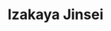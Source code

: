 ---
layout: place
title: "Izakaya Jinsei"
permalink: /oregon/eugene/izakaya-jinsei.html
stateAbbr: OR
stateName: Oregon
cityName: Eugene
place_id: ChIJCUauTkYfwVQRmyB66nzsViQ
photos:
  - name: >-
      places/ChIJCUauTkYfwVQRmyB66nzsViQ/photos/AeeoHcIKi-7hziIsTl4HgcK6gzO4Szl-a9TYTEY2V6K8JEZgZ82nv2ZstcC6ZxQmxWmcK8X69bYN01kkwP78fAndrqWqbg4R2Et3L6vw6awTqK-o_LURs0qiZqDkrsJwfTimmvNaQSpMlHXCt0lmnpUzO0rmWFalAJtCHN2D9KIgWvJqig_MIsnkWuD7_y_86xXFVl3qnlPNxHZREhITUO_PakqRLd30RusruTcDlmYo8kbFls799AuPYbcnMw3WQ6NalnDFUJkEwPdp290yYccvN1Eg6h2yn2OZu9Mum7OUNYe0Za-0Ef_u7BOfYAi62_nc0n0yQPXRk3_z0YT2C8I7uZedLc1pwetcPrKao5hUy6eoEolfM7nyA-KDzkh2ENe5chKEWPhfNf8TV26GKbBIZQ6-cnWTt45kEHm-6X8n5WgZVesF
    widthPx: 2213
    heightPx: 1980
    authorAttributions:
      - displayName: Marissa Burden-Dyke
        uri: https://maps.google.com/maps/contrib/117764922000829454818
        photoUri: >-
          https://lh3.googleusercontent.com/a-/ALV-UjV9GrskTidjp4N7QMmGvfXSWQQFzmtRjLdZXWDl4HER8DrhE-2s=s100-p-k-no-mo
    flagContentUri: >-
      https://www.google.com/local/imagery/report/?cb_client=maps_api_places.places_api&image_key=!1e10!2sCIHM0ogKEICAgICk9r6qnAE&hl=en-US
    googleMapsUri: >-
      https://www.google.com/maps/place//data=!3m4!1e2!3m2!1sCIHM0ogKEICAgICk9r6qnAE!2e10!4m2!3m1!1s0x54c11f464eae4609:0x2456ec7cea7a209b
  - name: >-
      places/ChIJCUauTkYfwVQRmyB66nzsViQ/photos/AeeoHcLXNRq0trbpKOu58p_LtdYW-NrTIteaoCmYfHupjvUkWWLkVzirg6bJuMN4odaCN0v1_-GIplCgoP1qvFj48URictsOTeTikc5I3oym5TYkNfbWwkzHiB7t8MGzEY8_FRhA3VDqq93FevEzW08WNDeZhFKWiMiSXarHPmTFaXlftfgddNLwblsg9sXDoaYbiorVHtSOrEYnBdm1z1-bFAQbLg2wWAnRsMWliqW6Pg54QzY_6Dsp_QZVqw4Ra_MmVP3F_x3xST8Gpwju4NoWEugHc2fL9MMVZSp7ZJNsK06xV7ruF5YZshx-tvZ1KY0_rsvC4b9VgRfd0VaKwSTrBDm05Z9zNKpTtgzQYWpuiMN5YW7e89xsPmhiZWEJu-01B5J14AMJ-Y8XJFXlFEQvrTwCUn-KOaQbiHbVekQV-HXOAQ
    widthPx: 4800
    heightPx: 2806
    authorAttributions:
      - displayName: Bucky Breck
        uri: https://maps.google.com/maps/contrib/100385967593249069888
        photoUri: >-
          https://lh3.googleusercontent.com/a-/ALV-UjXOMSgNFJgQfx7l3gw5EadbJBg3NfH5yRBu0ZhmiRUhPoHXMSf7=s100-p-k-no-mo
    flagContentUri: >-
      https://www.google.com/local/imagery/report/?cb_client=maps_api_places.places_api&image_key=!1e10!2sCIHM0ogKEICAgMCgqoCRDQ&hl=en-US
    googleMapsUri: >-
      https://www.google.com/maps/place//data=!3m4!1e2!3m2!1sCIHM0ogKEICAgMCgqoCRDQ!2e10!4m2!3m1!1s0x54c11f464eae4609:0x2456ec7cea7a209b
  - name: >-
      places/ChIJCUauTkYfwVQRmyB66nzsViQ/photos/AeeoHcJEnH9hGsSa0bg3TX3CJMERy7RgakFodCBEgwjhhqqlVg35NXlv9F8ANs8T2XdLNAXtL4lvgF3b9RBewW0QBrG60sijXHD794kYx2qNpjVD-9mTZjXUBdxRDc4IEhruoF3DNkCh1GVj0yOAbwLnfIiiPH7FercMAJCN_wxap8Ln6Ds7Z01ucG-Mzcy85NtJWSV-IZFySJ08Jycgu4y0UOjEYkV3SzFvl9knHSXpCUvYndB3SD_vSxj3_o8xMkbSNi3cMbgGOkAHL-o3GrC4uiugJLkQ_hKZfuyK513nwweOvVZ_1EgXCdH9jI2q5RiPk4_365wiV73l_-1O7B5lM0yKkuTivxU1chM49-X6s6-zwZR8Kp03aUcNn3FJKHgMe7wJsKESRQPexUaqhEdGPT3j7xzKmHgvqqMQjPzVUH7aWg
    widthPx: 3072
    heightPx: 4080
    authorAttributions:
      - displayName: Isaac Collins
        uri: https://maps.google.com/maps/contrib/102527612891609590244
        photoUri: >-
          https://lh3.googleusercontent.com/a-/ALV-UjWCcSf2N9h8zihOd0W9t6ZmFEwzWuhYVLcAh2XUL0IIbNk4Clun=s100-p-k-no-mo
    flagContentUri: >-
      https://www.google.com/local/imagery/report/?cb_client=maps_api_places.places_api&image_key=!1e10!2sCIHM0ogKEICAgMDI3Lr5Gw&hl=en-US
    googleMapsUri: >-
      https://www.google.com/maps/place//data=!3m4!1e2!3m2!1sCIHM0ogKEICAgMDI3Lr5Gw!2e10!4m2!3m1!1s0x54c11f464eae4609:0x2456ec7cea7a209b
  - name: >-
      places/ChIJCUauTkYfwVQRmyB66nzsViQ/photos/AeeoHcKAjbELlYbKEBADAhiItkgMrTIxTd8A5qJ-mXrJg9EqB8qTKJ56opjX9AeevizG0AQ6TJx_7nURR66euegZ38O1pfMKWKbT3FLu19L7w2ApSy954CUNZjJwquWfwUsMc8HE5IfZ1fdWlI1v-taib_8yoQoAQJPyY2J4eHJwtSg5pDI_EQKiHahIhZivjt1H5iMqGPr8fd-v0zLxnlQmohFPn_O_jJDBq9B8rGt0bhH0Rm8pXH1dfXUDEqlF1jAb7A42xHV8xZ8evxM5XTcpsn-L3VSeDuuQT4xKjOTuJrvbqiUr3MS7kmR14GnzK8QNZsy4oJRRY0OQ7sG_8_QVSjcB243UDyAmOtnhN8XRxNSruEgCgyASa2fRsJXIhyA4fDO9FJVyfz9WT13E6ry9kg3y66aJj3k6gDHQVRaaptNf89o
    widthPx: 3024
    heightPx: 4032
    authorAttributions:
      - displayName: Kai Dwd
        uri: https://maps.google.com/maps/contrib/109334135779725075329
        photoUri: >-
          https://lh3.googleusercontent.com/a-/ALV-UjUD9T-AJCe55WAcirrc2ysnyVt7GukLNal7VOvkYyWakZMDLUyz=s100-p-k-no-mo
    flagContentUri: >-
      https://www.google.com/local/imagery/report/?cb_client=maps_api_places.places_api&image_key=!1e10!2sCIHM0ogKEICAgICluuaw-wE&hl=en-US
    googleMapsUri: >-
      https://www.google.com/maps/place//data=!3m4!1e2!3m2!1sCIHM0ogKEICAgICluuaw-wE!2e10!4m2!3m1!1s0x54c11f464eae4609:0x2456ec7cea7a209b
  - name: >-
      places/ChIJCUauTkYfwVQRmyB66nzsViQ/photos/AeeoHcL6UfOXtgeqatANsob8o1mWvnUUMBlh-6O9RiVgtCp4a2j87xdeCNWuXnW6anzSN3CkZk-cGqbLbvMAS7uzhEAJwqrRruW1Az8aSlJWHvI3YVICdasMZi9YfLWEiSEU0z6S-Ub6DiIToyXh9q6ECWEK2T2-ZIg0wO-kY677pqAQgM_EyBGXM9D4YfGDa9G5l_ykVXnQeacnddrpErweskj6a50QPoNcq9BGOoDwek7WVg6hKsUJQ4uHxon_KM7wgvqCtFp0rcOYIqV1vO6bmYrQng4lnof2IQEDLanhatoV5iNRUKtZ5houzfQd75zbiYETkcEw3AIkqS6QkTyAQTus2xuANS7boO264EjfaReUINrKgyQKf3b40YwgKzrxLbjYyoNBvpTTDBjhkTuSjtY5ckfaqPiaAulmwoJzmYT6HzU
    widthPx: 4032
    heightPx: 2268
    authorAttributions:
      - displayName: Isaac Anderson
        uri: https://maps.google.com/maps/contrib/115174882337369607453
        photoUri: >-
          https://lh3.googleusercontent.com/a-/ALV-UjWA2kywwWOw8kQZA05Z5k8iJ32j_BRhtXVg8JwyK_vJZ4MnZulQ=s100-p-k-no-mo
    flagContentUri: >-
      https://www.google.com/local/imagery/report/?cb_client=maps_api_places.places_api&image_key=!1e10!2sCIHM0ogKEICAgMCg8vOb3wE&hl=en-US
    googleMapsUri: >-
      https://www.google.com/maps/place//data=!3m4!1e2!3m2!1sCIHM0ogKEICAgMCg8vOb3wE!2e10!4m2!3m1!1s0x54c11f464eae4609:0x2456ec7cea7a209b
  - name: >-
      places/ChIJCUauTkYfwVQRmyB66nzsViQ/photos/AeeoHcIbDnVYHIHsfaJqVM0phaGf7VmoxpjL1jgWtxS0P0_5JZPdPfyfBk_vEB5EloLTX-u2w2GXcb0xNxibMhjht7iCNQbqzaZ5woFOdu3yyQmiwwvg4orjjQkHXEN_qAYsWv9rDYKNvMAvICXxiQqoWRjKyi3Zn_fAgaexFgNMWG8wcQb6k_ClPjLsVtRonWLg3H6crn3PdJvNEba0bYxvZql-UaI8NbtmS5Fc_2xQJ8nKAncPrmpifBXQnRdyF3zYDOL-JT_P0Z5frDVot-V0-uZAyFM3yAcZPk17el_1-NaLZV4lyrmZRnPTW1D9aXNT98j8BdXO1_Ay8t6yHiDCL5J6Iv_VK6K0KMaGbX2pzEn1ywmxc7i4xoZ7dp5Xva_Lfuz4uR6GHJqo_zQMePf9is_vNRwsTKiYZ8xXaAaG__FVaw
    widthPx: 4000
    heightPx: 3000
    authorAttributions:
      - displayName: Tiffany Stone
        uri: https://maps.google.com/maps/contrib/112888509702002659455
        photoUri: >-
          https://lh3.googleusercontent.com/a-/ALV-UjXO9JizsaCXqFwybUAHxD5UnHqBvERDhuV15XCHjpvUpnnnh-4=s100-p-k-no-mo
    flagContentUri: >-
      https://www.google.com/local/imagery/report/?cb_client=maps_api_places.places_api&image_key=!1e10!2sCIHM0ogKEICAgIDH1JjtGg&hl=en-US
    googleMapsUri: >-
      https://www.google.com/maps/place//data=!3m4!1e2!3m2!1sCIHM0ogKEICAgIDH1JjtGg!2e10!4m2!3m1!1s0x54c11f464eae4609:0x2456ec7cea7a209b
  - name: >-
      places/ChIJCUauTkYfwVQRmyB66nzsViQ/photos/AeeoHcIoKFSM9MURiGGsDBBxlSbZp6s6TJKcf2tPeO7elmGKPyMKaaCiQ2WIdpvM9DM3g75y4mofV5xJYy8fr6beKrEauutryTa4GBshqDXbBFbPoTHJH8JvesNzmAjg7opEpq2gPgbFMbulTs9bh8GHoMBItGJko2pjt4nzZroVWbUfUKh2YYhveySVvO0WNiMY_4hxoXBpj3izAEFAX1fe_NM2crJ1-nAfpbgYiGB_uKR3WZN2ORDfgO9ghjxXtkne0ZD-HLDhqIta4nGkaXdPlfUW2Q7B_2lDQ_0PYxYmwrRpvBiVP8OatIyxIdJkON_we4b50veVAPbRnNr0NrXs-EzKI6eNSFffv6Vq5ilk1Koc-T7BWiTmAYMKSfxsIgqt2q9F2LURf2td5eJuH4UcA_uAjzvNmy_WNxByBaHVVptkifNl
    widthPx: 4000
    heightPx: 3000
    authorAttributions:
      - displayName: Tiffany Stone
        uri: https://maps.google.com/maps/contrib/112888509702002659455
        photoUri: >-
          https://lh3.googleusercontent.com/a-/ALV-UjXO9JizsaCXqFwybUAHxD5UnHqBvERDhuV15XCHjpvUpnnnh-4=s100-p-k-no-mo
    flagContentUri: >-
      https://www.google.com/local/imagery/report/?cb_client=maps_api_places.places_api&image_key=!1e10!2sCIHM0ogKEICAgIDH1JjtmgE&hl=en-US
    googleMapsUri: >-
      https://www.google.com/maps/place//data=!3m4!1e2!3m2!1sCIHM0ogKEICAgIDH1JjtmgE!2e10!4m2!3m1!1s0x54c11f464eae4609:0x2456ec7cea7a209b
  - name: >-
      places/ChIJCUauTkYfwVQRmyB66nzsViQ/photos/AeeoHcLknuVjVFZFJlMRsVvZQNm7RMRiZQnFhThsvPlsWE5ALjsLLFq_PA5XQlnW-L07qwyCdbA6N9wM2Wn6_flFehc4GU2USbuWxUh8VZFvevsFIEIu0bxvny3saSEdvGmo4epj7OZuZXfyb_RkyKjeaW0yzUZ3hBgba4blMxjbLjgEN849oq8Vg77fGtM-_t4HWppHRC32ocOV389bzuZ-tez3xjabmRS35AvqeViTVwp1sdmNtLyXPSkyNCoEvid3ZtNl93qbrApCflV1-dnvmuMaieV3hVTwz9v2qk65xZBbq_eVxneZBsI2NZshHcXRTCTkoWPm2XDeQswcaynluYSrQbXT_Us-7sd5dzdSCS8wmGPhihSQ9Yu7tO2iYeVDqiGl_wfQxEYc-efvgkRj0HY4SRH7nSn_rnUAQuD6oQH00ZOF
    widthPx: 3024
    heightPx: 4032
    authorAttributions:
      - displayName: Suyee
        uri: https://maps.google.com/maps/contrib/101975166801905233138
        photoUri: >-
          https://lh3.googleusercontent.com/a/ACg8ocIlcU2N303xB_8wJoIlHqejbxK-hUj7PjGnkqwDzLP88uEZ7j8=s100-p-k-no-mo
    flagContentUri: >-
      https://www.google.com/local/imagery/report/?cb_client=maps_api_places.places_api&image_key=!1e10!2sCIHM0ogKEICAgIDh5YfNwQE&hl=en-US
    googleMapsUri: >-
      https://www.google.com/maps/place//data=!3m4!1e2!3m2!1sCIHM0ogKEICAgIDh5YfNwQE!2e10!4m2!3m1!1s0x54c11f464eae4609:0x2456ec7cea7a209b
  - name: >-
      places/ChIJCUauTkYfwVQRmyB66nzsViQ/photos/AeeoHcLS6-smgUbZ4ayhmw2U89IGgFxe7RsSj1KWAkt6UOuGIGm5SSIhr6bDiDBWzbp7BcMPApD_2QcQZo6qLCqgaVak8DgPe4r8w6fvRF2gOZUSgNq5dWnOQZLwDo4bgT09bzEF0dGTVR0QRI5hvbOy89nSHyS6pkbv_uGUGcD4wkGetbPkd2SkBYO3WrmGIMwl7uKPQLG4EpJVYdXC3MUKw32IxwUYuT1iAnao7h69LLqTCZckTfKRkmwlIvcWSErBctYlH0yi4CGGRSNmXFiufjpjVzpGqGwD3WEVWumUGfzloZP25dpgc_eIgzR9BT_6U6CAoYLT8lGIPMTbglS4gxoepiSFr5klXktuKjiiireeZw3U8xG_5kl8hGD6Q5omyJthVxLqQl0205x24eYF1HfdhaOKKojN-Ub4bnCwEx-FFzM
    widthPx: 4032
    heightPx: 3024
    authorAttributions:
      - displayName: Charles Teng
        uri: https://maps.google.com/maps/contrib/108036610861776106690
        photoUri: >-
          https://lh3.googleusercontent.com/a-/ALV-UjX_MDwJQGLDrqQ139Y7wAnhzRz-EQiUvo9Ly1vH_VYCqfxz5OgWQQ=s100-p-k-no-mo
    flagContentUri: >-
      https://www.google.com/local/imagery/report/?cb_client=maps_api_places.places_api&image_key=!1e10!2sCIHM0ogKEICAgICm7PjzlQE&hl=en-US
    googleMapsUri: >-
      https://www.google.com/maps/place//data=!3m4!1e2!3m2!1sCIHM0ogKEICAgICm7PjzlQE!2e10!4m2!3m1!1s0x54c11f464eae4609:0x2456ec7cea7a209b
  - name: >-
      places/ChIJCUauTkYfwVQRmyB66nzsViQ/photos/AeeoHcLswkURRykhrtB-ZPtfg8hT_aTRwQJo65rhdLxxM8vMzflWbtZbB9nO7LVilPDsycXFucQaZ-GhD2ntK3v6VsOND2zYV0ZfIfBrIIhGbdKgWU_PLhyth_KCvOkAbTCqPkpQOMwDpZXH8PC37wS-Fdpqndo-YpGydWwXwGCDu5oHyjX-bwiEItiYvZyeJKH_R9W_io3KJ5bSbeC5_FQsTMWnoskIYsP9zqEP7BHwQmbTDMGu2pJSNonRvMHdA_crpyiOPRhM1_jZ172di7YknG2HgLc7TXId2uNvzdchZigckj-OrR8Q00Eupmlh38nswEtKFEoKRRF9ipWS0SWwi9NvnCZB0IZXifNyWL4SkLG7egD3-eHI4Tx_cpOuiea5RM-h41mYOA0m7vupG7UQcjyNU3HegNH0GExqHLvMjLFHPA
    widthPx: 4080
    heightPx: 3072
    authorAttributions:
      - displayName: Jacob Favreault
        uri: https://maps.google.com/maps/contrib/114848491422338633739
        photoUri: >-
          https://lh3.googleusercontent.com/a-/ALV-UjV0JWLhE_mKsLCzgca6OCIGxXpJkidmmpky3LS6cLc_bNXYl6Y=s100-p-k-no-mo
    flagContentUri: >-
      https://www.google.com/local/imagery/report/?cb_client=maps_api_places.places_api&image_key=!1e10!2sCIHM0ogKEICAgMCIh--pNA&hl=en-US
    googleMapsUri: >-
      https://www.google.com/maps/place//data=!3m4!1e2!3m2!1sCIHM0ogKEICAgMCIh--pNA!2e10!4m2!3m1!1s0x54c11f464eae4609:0x2456ec7cea7a209b
address: 1249 Alder St, Eugene, OR 97401, USA
street: 1249 Alder St
city: Eugene
state: OR
zip: '97401'
country: USA
neighborhood: null
latitude: '44.046108'
longitude: '-123.080029'
accessibility_options:
  wheelchairAccessibleParking: true
  wheelchairAccessibleEntrance: true
  wheelchairAccessibleRestroom: true
  wheelchairAccessibleSeating: true
business_status: OPERATIONAL
name: Izakaya Jinsei
google_maps_links:
  directionsUri: >-
    https://www.google.com/maps/dir//''/data=!4m7!4m6!1m1!4e2!1m2!1m1!1s0x54c11f464eae4609:0x2456ec7cea7a209b!3e0
  placeUri: https://maps.google.com/?cid=2618540254616494235
  writeAReviewUri: >-
    https://www.google.com/maps/place//data=!4m3!3m2!1s0x54c11f464eae4609:0x2456ec7cea7a209b!12e1
  reviewsUri: >-
    https://www.google.com/maps/place//data=!4m4!3m3!1s0x54c11f464eae4609:0x2456ec7cea7a209b!9m1!1b1
  photosUri: >-
    https://www.google.com/maps/place//data=!4m3!3m2!1s0x54c11f464eae4609:0x2456ec7cea7a209b!10e5
primary_type: Japanese Restaurant
opening_hours:
  regular: null
  current: null
secondary_opening_hours:
  regular:
    weekdayDescriptions: null
    type: null
  current:
    weekdayDescriptions: null
    type: null
phone: (541) 345-3533
price_level: null
price_range: $10 &ndash; $20
rating: '4.4'
rating_count: 203
website: https://izakayajinsei.com/
description: null
reviews: null
parking_options: null
payment_options: null
allow_dogs: null
curbside_pickup: null
delivery: null
dine_in: null
good_for_children: null
good_for_groups: null
good_for_sports: null
live_music: null
menu_for_children: null
outdoor_seating: null
reservable: null
restroom: null
serves_beer: null
serves_breakfast: null
serves_brunch: null
serves_cocktails: null
serves_coffee: null
serves_dinner: null
serves_dessert: null
serves_lunch: null
serves_vegetarian_food: null
serves_wine: null
takeout: null

---